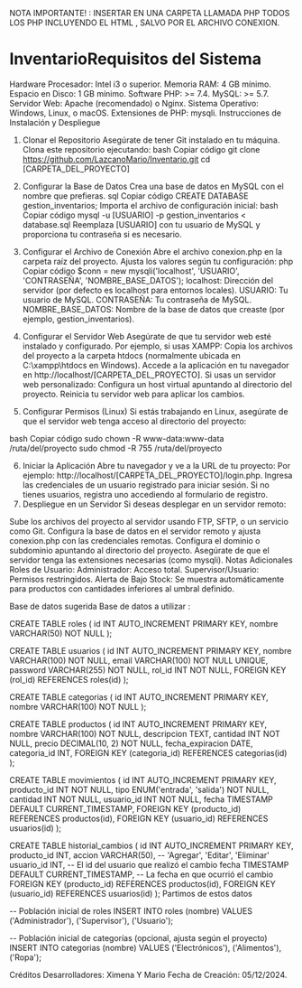 NOTA IMPORTANTE! : INSERTAR EN UNA CARPETA LLAMADA PHP TODOS LOS PHP INCLUYENDO EL HTML , SALVO POR EL ARCHIVO CONEXION.

# InventarioRequisitos del Sistema
Hardware
Procesador: Intel i3 o superior.
Memoria RAM: 4 GB mínimo.
Espacio en Disco: 1 GB mínimo.
Software
PHP: >= 7.4.
MySQL: >= 5.7.
Servidor Web: Apache (recomendado) o Nginx.
Sistema Operativo: Windows, Linux, o macOS.
Extensiones de PHP: mysqli.
Instrucciones de Instalación y Despliegue

1. Clonar el Repositorio
Asegúrate de tener Git instalado en tu máquina.
Clona este repositorio ejecutando:
bash
Copiar código
git clone https://github.com/LazcanoMario/Inventario.git
cd [CARPETA_DEL_PROYECTO]

2. Configurar la Base de Datos
Crea una base de datos en MySQL con el nombre que prefieras.
sql
Copiar código
CREATE DATABASE gestion_inventarios;
Importa el archivo de configuración inicial:
bash
Copiar código
mysql -u [USUARIO] -p gestion_inventarios < database.sql
Reemplaza [USUARIO] con tu usuario de MySQL y proporciona tu contraseña si es necesario.

3. Configurar el Archivo de Conexión
Abre el archivo conexion.php en la carpeta raíz del proyecto.
Ajusta los valores según tu configuración:
php
Copiar código
$conn = new mysqli('localhost', 'USUARIO', 'CONTRASEÑA', 'NOMBRE_BASE_DATOS');
localhost: Dirección del servidor (por defecto es localhost para entornos locales).
USUARIO: Tu usuario de MySQL.
CONTRASEÑA: Tu contraseña de MySQL.
NOMBRE_BASE_DATOS: Nombre de la base de datos que creaste (por ejemplo, gestion_inventarios).

4. Configurar el Servidor Web
Asegúrate de que tu servidor web esté instalado y configurado. Por ejemplo, si usas XAMPP:
Copia los archivos del proyecto a la carpeta htdocs (normalmente ubicada en C:\xampp\htdocs en Windows).
Accede a la aplicación en tu navegador en http://localhost/[CARPETA_DEL_PROYECTO].
Si usas un servidor web personalizado:
Configura un host virtual apuntando al directorio del proyecto.
Reinicia tu servidor web para aplicar los cambios.
5. Configurar Permisos (Linux)
Si estás trabajando en Linux, asegúrate de que el servidor web tenga acceso al directorio del proyecto:

bash
Copiar código
sudo chown -R www-data:www-data /ruta/del/proyecto
sudo chmod -R 755 /ruta/del/proyecto

6. Iniciar la Aplicación
Abre tu navegador y ve a la URL de tu proyecto:
Por ejemplo: http://localhost/[CARPETA_DEL_PROYECTO]/login.php.
Ingresa las credenciales de un usuario registrado para iniciar sesión.
Si no tienes usuarios, registra uno accediendo al formulario de registro.
7. Despliegue en un Servidor
Si deseas desplegar en un servidor remoto:

Sube los archivos del proyecto al servidor usando FTP, SFTP, o un servicio como Git.
Configura la base de datos en el servidor remoto y ajusta conexion.php con las credenciales remotas.
Configura el dominio o subdominio apuntando al directorio del proyecto.
Asegúrate de que el servidor tenga las extensiones necesarias (como mysqli).
Notas Adicionales
Roles de Usuario:
Administrador: Acceso total.
Supervisor/Usuario: Permisos restringidos.
Alerta de Bajo Stock: Se muestra automáticamente para productos con cantidades inferiores al umbral definido.



Base de datos sugerida
Base de datos a utilizar : 


CREATE TABLE roles (
    id INT AUTO_INCREMENT PRIMARY KEY,
    nombre VARCHAR(50) NOT NULL
);


CREATE TABLE usuarios (
    id INT AUTO_INCREMENT PRIMARY KEY,
    nombre VARCHAR(100) NOT NULL,
    email VARCHAR(100) NOT NULL UNIQUE,
    password VARCHAR(255) NOT NULL,
    rol_id INT NOT NULL,
    FOREIGN KEY (rol_id) REFERENCES roles(id)
);


CREATE TABLE categorias (
    id INT AUTO_INCREMENT PRIMARY KEY,
    nombre VARCHAR(100) NOT NULL
);


CREATE TABLE productos (
    id INT AUTO_INCREMENT PRIMARY KEY,
    nombre VARCHAR(100) NOT NULL,
    descripcion TEXT,
    cantidad INT NOT NULL,
    precio DECIMAL(10, 2) NOT NULL,
    fecha_expiracion DATE,
    categoria_id INT,
    FOREIGN KEY (categoria_id) REFERENCES categorias(id)
);


CREATE TABLE movimientos (
    id INT AUTO_INCREMENT PRIMARY KEY,
    producto_id INT NOT NULL,
    tipo ENUM('entrada', 'salida') NOT NULL,
    cantidad INT NOT NULL,
    usuario_id INT NOT NULL,
    fecha TIMESTAMP DEFAULT CURRENT_TIMESTAMP,
    FOREIGN KEY (producto_id) REFERENCES productos(id),
    FOREIGN KEY (usuario_id) REFERENCES usuarios(id)
);

CREATE TABLE historial_cambios ( id INT AUTO_INCREMENT PRIMARY KEY, producto_id INT, accion VARCHAR(50), -- 'Agregar', 'Editar', 'Eliminar' usuario_id INT, -- El id del usuario que realizó el cambio fecha TIMESTAMP DEFAULT CURRENT_TIMESTAMP, -- La fecha en que ocurrió el cambio FOREIGN KEY (producto_id) REFERENCES productos(id), FOREIGN KEY (usuario_id) REFERENCES usuarios(id) );
Partimos de estos datos 
	

-- Población inicial de roles
INSERT INTO roles (nombre) VALUES 
('Administrador'), 
('Supervisor'), 
('Usuario');

-- Población inicial de categorías (opcional, ajusta según el proyecto)
INSERT INTO categorias (nombre) VALUES 
('Electrónicos'), 
('Alimentos'), 
('Ropa');




Créditos
Desarrolladores: Ximena Y Mario
Fecha de Creación: 05/12/2024.

